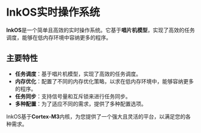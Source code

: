 # InkOS实时操作系统

**InkOS**是一个简单且高效的实时操作系统。它基于**唱片机模型**，实现了高效的任务调度，能够在低内存环境中容纳更多的程序。

## 主要特性

- **任务调度**：基于唱片机模型，实现了高效的任务调度。
- **内存优化**：配置了不同的内存优化策略，以求在低内存环境中，能够容纳更多的程序。
- **任务同步**：支持信号量和互斥锁来进行任务同步。
- **多种配置**：为了适应不同的需求，提供了多种配置选项。

InkOS基于**Cortex-M3**内核，为您提供了一个强大且灵活的平台，以满足您的各种需求。
